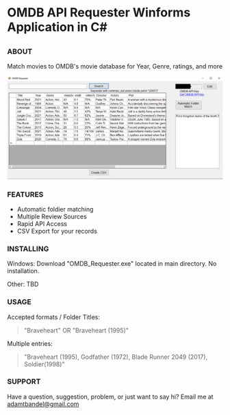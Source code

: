 # OMDB API Requester Winforms Application in C#

## 

### ABOUT

Match movies to OMDB's movie database for Year, Genre, ratings, and more

![alt text](https://raw.githubusercontent.com/jatoran/omdbRequester/main/images/omdbReqSS1.png)

### FEATURES

* Automatic foldier matching
* Multiple Review Sources
* Rapid API Access
* CSV Export for your records

### INSTALLING

Windows: Download "OMDB_Requester.exe" located in main directory.   No installation.

Other: TBD

### USAGE

Accepted formats / Folder Titles:

>"Braveheart" OR "Braveheart (1995)"

Multiple entries:

>"Braveheart (1995), Godfather (1972), Blade Runner 2049 (2017), Soldier(1998)"

### SUPPORT

Have a question, suggestion, problem, or just want to say hi? Email me at adamtbandel@gmail.com